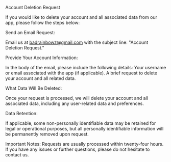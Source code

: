 Account Deletion Request

If you would like to delete your account and all associated data from our app, please follow the steps below:

Send an Email Request:

Email us at badrainbowz@gmail.com with the subject line: "Account Deletion Request."

Provide Your Account Information:

In the body of the email, please include the following details:
Your username or email associated with the app (if applicable).
A brief request to delete your account and all related data.

What Data Will Be Deleted:

Once your request is processed, we will delete your account and all associated data, including any user-related data and preferences.

Data Retention:

If applicable, some non-personally identifiable data may be retained for legal or operational purposes, but all personally identifiable information will be permanently removed upon request.

Important Notes:
Requests are usually processed within twenty-four hours.
If you have any issues or further questions, please do not hesitate to contact us.
